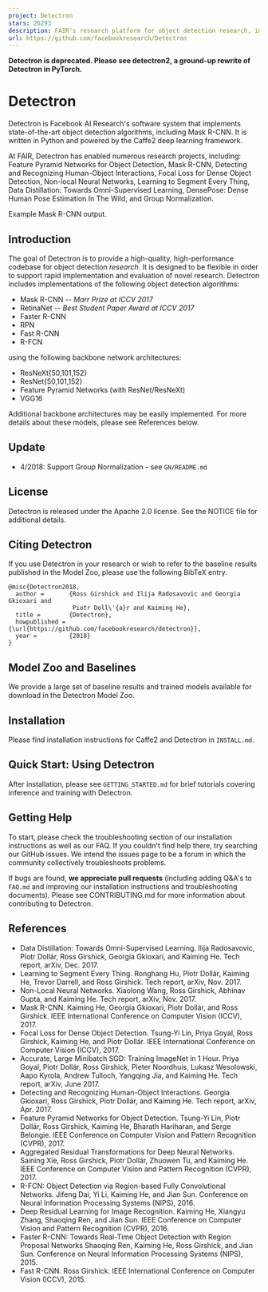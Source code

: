 ```yaml
---
project: Detectron
stars: 26293
description: FAIR's research platform for object detection research, implementing popular algorithms like Mask R-CNN and RetinaNet.
url: https://github.com/facebookresearch/Detectron
---
```


**Detectron is deprecated. Please see detectron2, a ground-up rewrite of Detectron in PyTorch.**

Detectron
=========

Detectron is Facebook AI Research's software system that implements state-of-the-art object detection algorithms, including Mask R-CNN. It is written in Python and powered by the Caffe2 deep learning framework.

At FAIR, Detectron has enabled numerous research projects, including: Feature Pyramid Networks for Object Detection, Mask R-CNN, Detecting and Recognizing Human-Object Interactions, Focal Loss for Dense Object Detection, Non-local Neural Networks, Learning to Segment Every Thing, Data Distillation: Towards Omni-Supervised Learning, DensePose: Dense Human Pose Estimation In The Wild, and Group Normalization.

Example Mask R-CNN output.

Introduction
------------

The goal of Detectron is to provide a high-quality, high-performance codebase for object detection _research_. It is designed to be flexible in order to support rapid implementation and evaluation of novel research. Detectron includes implementations of the following object detection algorithms:

-   Mask R-CNN -- _Marr Prize at ICCV 2017_
-   RetinaNet -- _Best Student Paper Award at ICCV 2017_
-   Faster R-CNN
-   RPN
-   Fast R-CNN
-   R-FCN

using the following backbone network architectures:

-   ResNeXt{50,101,152}
-   ResNet{50,101,152}
-   Feature Pyramid Networks (with ResNet/ResNeXt)
-   VGG16

Additional backbone architectures may be easily implemented. For more details about these models, please see References below.

Update
------

-   4/2018: Support Group Normalization - see `GN/README.md`

License
-------

Detectron is released under the Apache 2.0 license. See the NOTICE file for additional details.

Citing Detectron
----------------

If you use Detectron in your research or wish to refer to the baseline results published in the Model Zoo, please use the following BibTeX entry.

```
@misc{Detectron2018,
  author =       {Ross Girshick and Ilija Radosavovic and Georgia Gkioxari and
                  Piotr Doll\'{a}r and Kaiming He},
  title =        {Detectron},
  howpublished = {\url{https://github.com/facebookresearch/detectron}},
  year =         {2018}
}
```

Model Zoo and Baselines
-----------------------

We provide a large set of baseline results and trained models available for download in the Detectron Model Zoo.

Installation
------------

Please find installation instructions for Caffe2 and Detectron in `INSTALL.md`.

Quick Start: Using Detectron
----------------------------

After installation, please see `GETTING_STARTED.md` for brief tutorials covering inference and training with Detectron.

Getting Help
------------

To start, please check the troubleshooting section of our installation instructions as well as our FAQ. If you couldn't find help there, try searching our GitHub issues. We intend the issues page to be a forum in which the community collectively troubleshoots problems.

If bugs are found, **we appreciate pull requests** (including adding Q&A's to `FAQ.md` and improving our installation instructions and troubleshooting documents). Please see CONTRIBUTING.md for more information about contributing to Detectron.

References
----------

-   Data Distillation: Towards Omni-Supervised Learning. Ilija Radosavovic, Piotr Dollár, Ross Girshick, Georgia Gkioxari, and Kaiming He. Tech report, arXiv, Dec. 2017.
-   Learning to Segment Every Thing. Ronghang Hu, Piotr Dollár, Kaiming He, Trevor Darrell, and Ross Girshick. Tech report, arXiv, Nov. 2017.
-   Non-Local Neural Networks. Xiaolong Wang, Ross Girshick, Abhinav Gupta, and Kaiming He. Tech report, arXiv, Nov. 2017.
-   Mask R-CNN. Kaiming He, Georgia Gkioxari, Piotr Dollár, and Ross Girshick. IEEE International Conference on Computer Vision (ICCV), 2017.
-   Focal Loss for Dense Object Detection. Tsung-Yi Lin, Priya Goyal, Ross Girshick, Kaiming He, and Piotr Dollár. IEEE International Conference on Computer Vision (ICCV), 2017.
-   Accurate, Large Minibatch SGD: Training ImageNet in 1 Hour. Priya Goyal, Piotr Dollár, Ross Girshick, Pieter Noordhuis, Lukasz Wesolowski, Aapo Kyrola, Andrew Tulloch, Yangqing Jia, and Kaiming He. Tech report, arXiv, June 2017.
-   Detecting and Recognizing Human-Object Interactions. Georgia Gkioxari, Ross Girshick, Piotr Dollár, and Kaiming He. Tech report, arXiv, Apr. 2017.
-   Feature Pyramid Networks for Object Detection. Tsung-Yi Lin, Piotr Dollár, Ross Girshick, Kaiming He, Bharath Hariharan, and Serge Belongie. IEEE Conference on Computer Vision and Pattern Recognition (CVPR), 2017.
-   Aggregated Residual Transformations for Deep Neural Networks. Saining Xie, Ross Girshick, Piotr Dollár, Zhuowen Tu, and Kaiming He. IEEE Conference on Computer Vision and Pattern Recognition (CVPR), 2017.
-   R-FCN: Object Detection via Region-based Fully Convolutional Networks. Jifeng Dai, Yi Li, Kaiming He, and Jian Sun. Conference on Neural Information Processing Systems (NIPS), 2016.
-   Deep Residual Learning for Image Recognition. Kaiming He, Xiangyu Zhang, Shaoqing Ren, and Jian Sun. IEEE Conference on Computer Vision and Pattern Recognition (CVPR), 2016.
-   Faster R-CNN: Towards Real-Time Object Detection with Region Proposal Networks Shaoqing Ren, Kaiming He, Ross Girshick, and Jian Sun. Conference on Neural Information Processing Systems (NIPS), 2015.
-   Fast R-CNN. Ross Girshick. IEEE International Conference on Computer Vision (ICCV), 2015.

